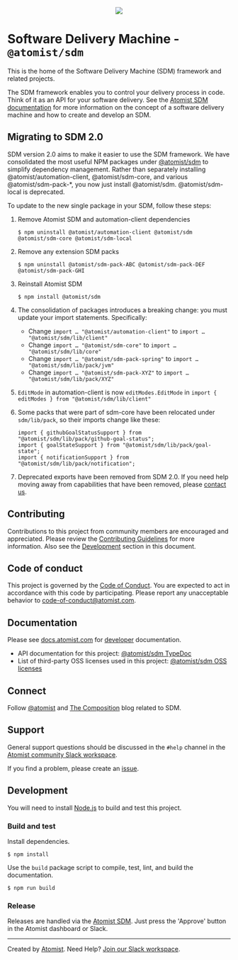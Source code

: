 <p align="center">
  <img src="https://images.atomist.com/sdm/SDM-Logo-Dark.png">
</p>
 
# Software Delivery Machine - `@atomist/sdm`

This is the home of the Software Delivery Machine (SDM) framework and
related projects.

The SDM framework enables you to control your delivery process in
code. Think of it as an API for your software delivery. See the
[Atomist SDM documentation][atomist-doc] for more information on the
concept of a software delivery machine and how to create and develop
an SDM.

[atomist-doc]: https://docs.atomist.com/ "Atomist Documentation"

## Migrating to SDM 2.0

SDM version 2.0 aims to make it easier to use the SDM framework. We
have consolidated the most useful NPM packages under
[@atomist/sdm][sdm-npm] to simplify dependency management. Rather
than separately installing @atomist/automation-client,
@atomist/sdm-core, and various @atomist/sdm-pack-\*, you now just
install @atomist/sdm. @atomist/sdm-local is deprecated.

To update to the new single package in your SDM, follow these steps:

1.  Remove Atomist SDM and automation-client dependencies

        $ npm uninstall @atomist/automation-client @atomist/sdm @atomist/sdm-core @atomist/sdm-local

2.  Remove any extension SDM packs

        $ npm uninstall @atomist/sdm-pack-ABC @atomist/sdm-pack-DEF @atomist/sdm-pack-GHI

3.  Reinstall Atomist SDM

        $ npm install @atomist/sdm

4.  The consolidation of packages introduces a breaking change: you must
    update your import statements. Specifically:

    -   Change `import … "@atomist/automation-client"` to `import … "@atomist/sdm/lib/client"`
    -   Change `import … "@atomist/sdm-core"` to `import … "@atomist/sdm/lib/core"`
    -   Change `import … "@atomist/sdm-pack-spring"` to `import … "@atomist/sdm/lib/pack/jvm"`
    -   Change `import … "@atomist/sdm-pack-XYZ"` to `import … "@atomist/sdm/lib/pack/XYZ"`

5.  `EditMode` in automation-client is now `editModes.EditMode` in `import { editModes } from "@atomist/sdm/lib/client"`

6.  Some packs that were part of sdm-core have been relocated under
    `sdm/lib/pack`, so their imports change like these:

        import { githubGoalStatusSupport } from "@atomist/sdm/lib/pack/github-goal-status";
        import { goalStateSupport } from "@atomist/sdm/lib/pack/goal-state";
        import { notificationSupport } from "@atomist/sdm/lib/pack/notification";

7.  Deprecated exports have been removed from SDM 2.0. If you need
    help moving away from capabilities that have been removed, please
    [contact us](#support).

[sdm-npm]: https://www.npmjs.com/package/@atomist/sdm

## Contributing

Contributions to this project from community members are encouraged
and appreciated. Please review the [Contributing
Guidelines](CONTRIBUTING.md) for more information. Also see the
[Development](#development) section in this document.

## Code of conduct

This project is governed by the [Code of
Conduct](CODE_OF_CONDUCT.md). You are expected to act in accordance
with this code by participating. Please report any unacceptable
behavior to code-of-conduct@atomist.com.

## Documentation

Please see [docs.atomist.com][atomist-doc] for
[developer][atomist-doc-sdm] documentation.

-   API documentation for this project: [@atomist/sdm TypeDoc][typedoc]
-   List of third-party OSS licenses used in this project: [@atomist/sdm OSS licenses][licenses]

[atomist-doc-sdm]: https://docs.atomist.com/developer/sdm/ "Atomist Documentation - SDM Developer"
[typedoc]: https://atomist.github.io/sdm/ "@atomist/sdm TypeDoc"
[licenses]: legal/THIRD_PARTY.md "@atomist/sdm Third-Party Licenses"

## Connect

Follow [@atomist][atomist-twitter] and [The Composition][atomist-blog]
blog related to SDM.

[atomist-twitter]: https://twitter.com/atomist "Atomist on Twitter"
[atomist-blog]: https://the-composition.com/ "The Composition - The Official Atomist Blog"

## Support

General support questions should be discussed in the `#help`
channel in the [Atomist community Slack workspace][slack].

If you find a problem, please create an [issue][].

[issue]: https://github.com/atomist/sdm/issues

## Development

You will need to install [Node.js][node] to build and test this
project.

[node]: https://nodejs.org/ "Node.js"

### Build and test

Install dependencies.

```
$ npm install
```

Use the `build` package script to compile, test, lint, and build the
documentation.

```
$ npm run build
```

### Release

Releases are handled via the [Atomist SDM][atomist-sdm]. Just press
the 'Approve' button in the Atomist dashboard or Slack.

[atomist-sdm]: https://github.com/atomist/atomist-sdm "Atomist Software Delivery Machine"

---

Created by [Atomist][atomist].
Need Help? [Join our Slack workspace][slack].

[atomist]: https://atomist.com/ "Atomist - Automate All the Software Things"
[slack]: https://join.atomist.com/ "Atomist Community Slack"

